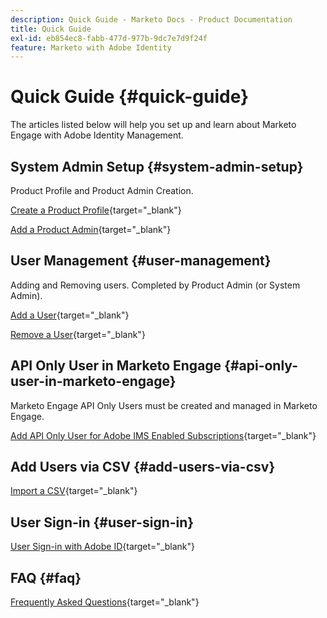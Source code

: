 ```yaml
---
description: Quick Guide - Marketo Docs - Product Documentation
title: Quick Guide
exl-id: eb854ec8-fabb-477d-977b-9dc7e7d9f24f
feature: Marketo with Adobe Identity
---
```

# Quick Guide {#quick-guide}

The articles listed below will help you set up and learn about Marketo Engage with Adobe Identity Management.

## System Admin Setup {#system-admin-setup}

Product Profile and Product Admin Creation.

[Create a Product Profile](/help/marketo/product-docs/administration/marketo-with-adobe-identity/admin-setup.md#create-a-product-profile){target="_blank"}

[Add a Product Admin](/help/marketo/product-docs/administration/marketo-with-adobe-identity/add-or-remove-a-product-admin.md#add-a-product-admin){target="_blank"}

## User Management {#user-management}

Adding and Removing users. Completed by Product Admin (or System
Admin).

[Add a User](/help/marketo/product-docs/administration/marketo-with-adobe-identity/add-or-remove-a-user.md#add-a-user){target="_blank"}

[Remove a User](/help/marketo/product-docs/administration/marketo-with-adobe-identity/add-or-remove-a-user.md#remove-a-user){target="_blank"}

## API Only User in Marketo Engage {#api-only-user-in-marketo-engage}

Marketo Engage API Only Users must be created and managed in Marketo Engage.

[Add API Only User for Adobe IMS Enabled Subscriptions](/help/marketo/product-docs/administration/marketo-with-adobe-identity/add-api-only-user-for-adobe-ims-enabled-subscriptions.md){target="_blank"}

## Add Users via CSV {#add-users-via-csv}

[Import a CSV](https://helpx.adobe.com/enterprise/using/bulk-upload-users.html#add-users){target="_blank"}

## User Sign-in {#user-sign-in}

[User Sign-in with Adobe ID](/help/marketo/product-docs/administration/marketo-with-adobe-identity/user-sign-in-with-adobe-id.md){target="_blank"}

## FAQ {#faq}

[Frequently Asked Questions](/help/marketo/product-docs/administration/marketo-with-adobe-identity/adobe-identity-management-overview.md#faq){target="_blank"}
